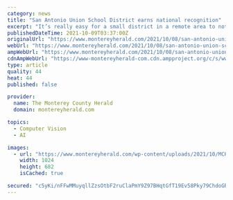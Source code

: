 ```yaml
---
category: news
title: "San Antonio Union School District earns national recognition"
excerpt: "It’s really easy for a small district in a remote area to not be cutting edge,” said Deneen Guss, Monterey County superintendent of schools. “You can do your own thing in rural areas and the rest"
publishedDateTime: 2021-10-09T03:37:00Z
originalUrl: "https://www.montereyherald.com/2021/10/08/san-antonio-union-school-district-earns-national-recognition/"
webUrl: "https://www.montereyherald.com/2021/10/08/san-antonio-union-school-district-earns-national-recognition/"
ampWebUrl: "https://www.montereyherald.com/2021/10/08/san-antonio-union-school-district-earns-national-recognition/amp/"
cdnAmpWebUrl: "https://www-montereyherald-com.cdn.ampproject.org/c/s/www.montereyherald.com/2021/10/08/san-antonio-union-school-district-earns-national-recognition/amp/"
type: article
quality: 44
heat: 44
published: false

provider:
  name: The Monterey County Herald
  domain: montereyherald.com

topics:
  - Computer Vision
  - AI

images:
  - url: "https://www.montereyherald.com/wp-content/uploads/2021/10/MCH-L-SAUSD-1008-01-01.jpg?w=1024&#038;h=683"
    width: 1024
    height: 682
    isCached: true

secured: "c5yKi/nFFwMMuyqllZzsOtbF2ruClaPmY9Z97BHqtGfT19Ev58Pky79ChdoGRmpQQ5yl2oyZa/6nksHTMPyNkY//FTJYZNxtO+8gYk3gNev/peF7qNuWR/GdUlo8YvZ75M4RxEWQps7WBM9ZJdMJ4yjDZkvZE2YvSbWw+0qrhP9qUZikeFeLi8xurxGLiUE7YWVcV9PhRfIFVeEFlHbAUZRx/xIAAsF/Ca4a6RUQ+MOlVBsKuFQfRQ4aXUDuW92YP8INEuWCWA8wP5Jb2M0LF0ff0DSr8XhV5Fz68FJKLIcrWhAW4aKBC8faL8rINLw6wBSZLAJAv+mS9ZIWR6PmCkMRLnW+Ce57sbSryLWCaa4=;wO87UCjMhbsDRNQpQZLUtQ=="
---
```


